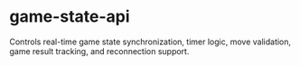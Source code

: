 # game-state-api
Controls real-time game state synchronization, timer logic, move validation, game result tracking, and reconnection support.

